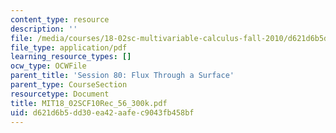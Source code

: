 ```yaml
---
content_type: resource
description: ''
file: /media/courses/18-02sc-multivariable-calculus-fall-2010/d621d6b5dd30ea42aafec9043fb458bf_MIT18_02SCF10Rec_56_300k.pdf
file_type: application/pdf
learning_resource_types: []
ocw_type: OCWFile
parent_title: 'Session 80: Flux Through a Surface'
parent_type: CourseSection
resourcetype: Document
title: MIT18_02SCF10Rec_56_300k.pdf
uid: d621d6b5-dd30-ea42-aafe-c9043fb458bf
---
```

